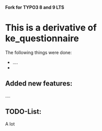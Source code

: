 **Fork for TYPO3 8 and 9 LTS**

This is a derivative of ke_questionnaire
=======================================================


The following things were done:
- .... 
- 


## Added new features: 
....

## TODO-List:
A lot




